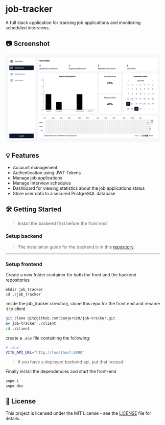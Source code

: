 # job-tracker

A full stack application for tracking job applications and monitoring scheduled interviews.

## :camera: Screenshot

![](./docs/assets/demo.png)

## :bulb: Features

- Account management
- Authentication using JWT Tokens
- Manage job applications
- Manage Interview schedules
- Dashboard for viewing statistics about the job applications status
- Store user data to a secured PostgreSQL database

## :hammer_and_wrench: Getting Started

> Install the backend first before the front end

### Setup backend

> The installation guide for the backend is in this [repository](https://github.com/Sanjero20/job-tracker-api).

---

### Setup frontend

Create a new folder container for both the front and the backend repositories

```
mkdir job_tracker
cd ./job_tracker
```

inside the job_tracker directory, clone this repo for the front end and rename it to client

```bash
git clone git@github.com:Sanjero20/job-tracker.git
mv job-tracker ./client
cd ./client
```

create a <code>.env</code> file containing the following:

```bash
# .env
VITE_API_URL="http://localhost:8000"
```

> if you have a deployed backend api, put that instead

Finally install the dependencies and start the front-end

```bash
pnpm i
pnpm dev
```

## :memo: License

This project is licensed under the MIT License - see the [LICENSE](./LICENSE) file for details.
